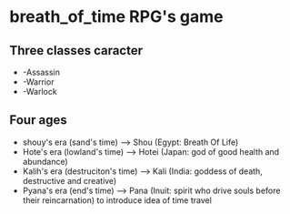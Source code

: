 breath_of_time RPG's game
=========================

Three classes caracter
----------------------
* -Assassin
* -Warrior
* -Warlock

Four ages
---------
* shouy's era (sand's time)
    --> Shou (Egypt: Breath Of Life)
* Hote's era (lowland's time)
    --> Hotei (Japan:  god of good health and abundance)
* Kalih's era (destruciton's time)
    --> Kali (India: goddess of death, destructive and creative)
* Pyana's era (end's time)
    --> Pana (Inuit: spirit who drive souls before their reincarnation) to introduce idea of time travel

